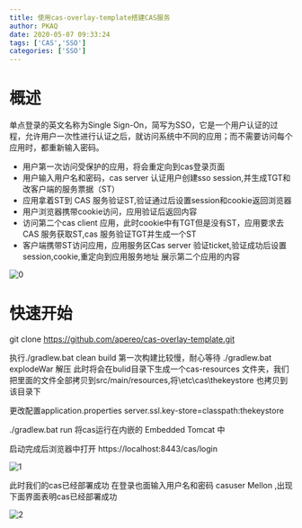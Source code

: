 ```yaml
---
title: 使用cas-overlay-template搭建CAS服务
author: PKAQ
date: 2020-05-07 09:33:24
tags: ['CAS','SSO']
categories: ['SSO']
---
```


# 概述

  单点登录的英文名称为Single Sign-On，简写为SSO，它是一个用户认证的过程，允许用户一次性进行认证之后，就访问系统中不同的应用；而不需要访问每个应用时，都重新输入密码。

- 用户第一次访问受保护的应用，将会重定向到cas登录页面
- 用户输入用户名和密码，cas server 认证用户创建sso session,并生成TGT和改客户端的服务票据（ST）
- 应用拿着ST到 CAS 服务验证ST,验证通过后设置session和cookie返回浏览器
- 用户浏览器携带cookie访问，应用验证后返回内容
- 访问第二个cas client 应用，此时cookie中有TGT但是没有ST，应用要求去CAS 服务获取ST,cas 服务验证TGT并生成一个ST
- 客户端携带ST访问应用，应用服务区Cas server 验证ticket,验证成功后设置session,cookie,重定向到应用服务地址
  展示第二个应用的内容

![0](0.jpg)

# 快速开始

git clone https://github.com/apereo/cas-overlay-template.git

执行./gradlew.bat clean build  第一次构建比较慢，耐心等待
./gradlew.bat explodeWar 解压
此时将会在bulid目录下生成一个cas-resources 文件夹，我们把里面的文件全部拷贝到src/main/resources,将\etc\cas\thekeystore 也拷贝到该目录下

更改配置application.properties    server.ssl.key-store=classpath:thekeystore 

./gradlew.bat run 将cas运行在内嵌的 Embedded Tomcat 中

启动完成后浏览器中打开 https://localhost:8443/cas/login 

![1](1.png)

此时我们的cas已经部署成功 在登录也面输入用户名和密码 casuser Mellon ,出现下面界面表明cas已经部署成功

![2](2.png)